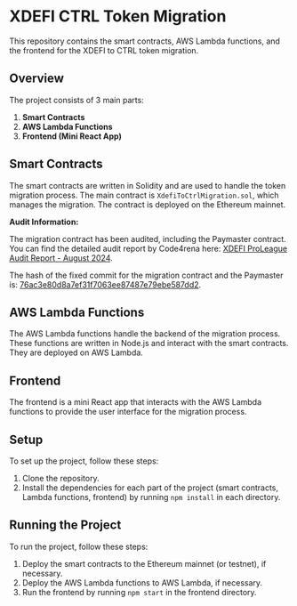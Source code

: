 # XDEFI CTRL Token Migration

This repository contains the smart contracts, AWS Lambda functions, and the frontend for the XDEFI to CTRL token migration.

## Overview

The project consists of 3 main parts:

1. **Smart Contracts**
2. **AWS Lambda Functions**
3. **Frontend (Mini React App)**

## Smart Contracts

The smart contracts are written in Solidity and are used to handle the token migration process. The main contract is `XdefiToCtrlMigration.sol`, which manages the migration. The contract is deployed on the Ethereum mainnet.

**Audit Information:**

The migration contract has been audited, including the Paymaster contract. You can find the detailed audit report by Code4rena here: [XDEFI ProLeague Audit Report - August 2024](https://code4rena.com/reports/2024-08-xdefi-proleague). 

The hash of the fixed commit for the migration contract and the Paymaster is: [76ac3e80d8a7ef31f7063ee87487e79ebe587dd2](https://github.com/XDeFi-tech/xdefi-ctrl-migration/tree/76ac3e80d8a7ef31f7063ee87487e79ebe587dd2).

## AWS Lambda Functions

The AWS Lambda functions handle the backend of the migration process. These functions are written in Node.js and interact with the smart contracts. They are deployed on AWS Lambda.

## Frontend

The frontend is a mini React app that interacts with the AWS Lambda functions to provide the user interface for the migration process.

## Setup

To set up the project, follow these steps:

1. Clone the repository.
2. Install the dependencies for each part of the project (smart contracts, Lambda functions, frontend) by running `npm install` in each directory.

## Running the Project

To run the project, follow these steps:

1. Deploy the smart contracts to the Ethereum mainnet (or testnet), if necessary.
2. Deploy the AWS Lambda functions to AWS Lambda, if necessary.
3. Run the frontend by running `npm start` in the frontend directory.
